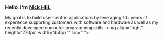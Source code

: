 ### Hello, I'm [Nick Hill.](https://www.linkedin.com/in/nicholas-hill-23788448/)

My goal is to build user-centric applications by leveraging 10+ years of experience supporting customers with software and hardware as well as my recently developed computer programming skills. 
<img align="right" height="270px" width="450px"" src=" ">
